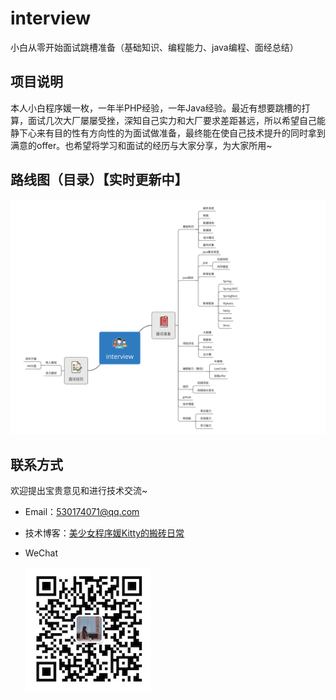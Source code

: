 # interview
小白从零开始面试跳槽准备（基础知识、编程能力、java编程、面经总结） 

## 项目说明

本人小白程序媛一枚，一年半PHP经验，一年Java经验。最近有想要跳槽的打算，面试几次大厂屡屡受挫，深知自己实力和大厂要求差距甚远，所以希望自己能静下心来有目的性有方向性的为面试做准备，最终能在使自己技术提升的同时拿到满意的offer。也希望将学习和面试的经历与大家分享，为大家所用~

## 路线图（目录）【实时更新中】

![思维导图](/MindMapping/interview.png)

## 联系方式

欢迎提出宝贵意见和进行技术交流~

* Email：530174071@qq.com
* 技术博客：[美少女程序媛Kitty的搬砖日常](www.biwenjie.com)
* WeChat

  ![](/img/wechat.jpeg)
